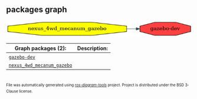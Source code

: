 <!--
File was automatically generated using 'ros-diagram-tools' project.
Project is distributed under the BSD 3-Clause license.
-->

## packages graph

[![gazebo-dev](gazebo_dev.png "gazebo-dev")](gazebo_dev.png)

| Graph packages (2): | Description: |
| ----------------------------------- | ------------ |
| [`gazebo-dev`](gazebo_dev.html) |  |
| [`nexus_4wd_mecanum_gazebo`](nexus_4wd_mecanum_gazebo.html) |  |


</br>
<font size="1">
File was automatically generated using <a href="https://github.com/anetczuk/ros-diagram-tools"><i>ros-diagram-tools</i></a> project.
Project is distributed under the BSD 3-Clause license.
</font>
